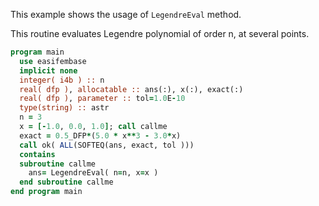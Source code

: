 This example shows the usage of `LegendreEval` method.

This routine evaluates Legendre polynomial of order n, at several points.

```fortran
program main
  use easifembase
  implicit none
  integer( i4b ) :: n
  real( dfp ), allocatable :: ans(:), x(:), exact(:)
  real( dfp ), parameter :: tol=1.0E-10
  type(string) :: astr
  n = 3
  x = [-1.0, 0.0, 1.0]; call callme
  exact = 0.5_DFP*(5.0 * x**3 - 3.0*x)
  call ok( ALL(SOFTEQ(ans, exact, tol )))
  contains
  subroutine callme
    ans= LegendreEval( n=n, x=x )
  end subroutine callme
end program main
```
